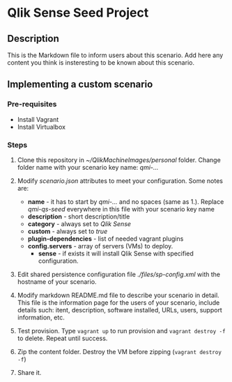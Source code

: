 # Qlik Sense Seed Project

## Description
This is the Markdown file to inform users about this scenario. Add here any content you think is insteresting to be known about this scenario.

## Implementing a custom scenario

### Pre-requisites
- Install Vagrant
- Install Virtualbox


### Steps
1. Clone this repository in *~/QlikMachineImages/personal* folder. Change folder name with your scenario key name: *qmi-...*
2. Modify *scenario.json* attributes to meet your configuration. Some notes are:
   - **name** - it has to start by *qmi-...* and no spaces (same as 1.). Replace *qmi-qs-seed* everywhere in this file with your scenario key name
   - **description** - short description/title
   - **category** - always set to *Qlik Sense*
   - **custom** - always set to *true*
   - **plugin-dependencies** - list of needed vagrant plugins
   - **config.servers** - array of servers (VMs) to deploy.
     - **sense** - if exists it will install Qlik Sense with specified configuration. 

3. Edit shared persistence configuration file *./files/sp-config.xml* with the hostname of your scenario.

4. Modify markdown README.md file to describe your scenario in detail. This file is the information page for the users of your scenario, include details such: itent, description, software installed, URLs, users, support information, etc.

5. Test provision. Type `vagrant up` to run provision and `vagrant destroy -f` to delete. Repeat until success.

6. Zip the content folder. Destroy the VM before zipping (`vagrant destroy -f`)

7. Share it.
